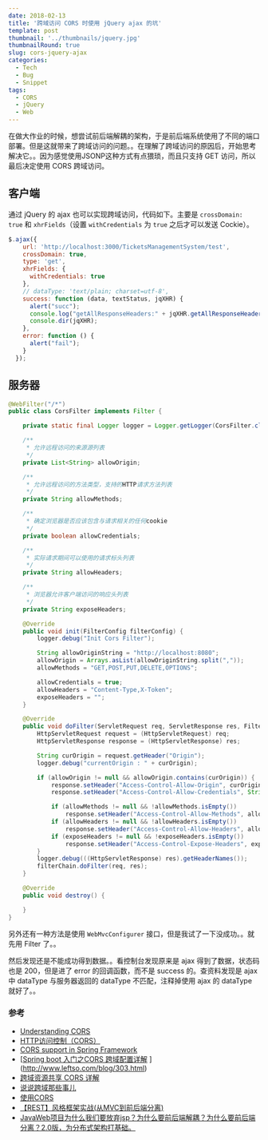 ```yaml
---
date: 2018-02-13
title: '跨域访问 CORS 时使用 jQuery ajax 的坑'
template: post
thumbnail: '../thumbnails/jquery.jpg'
thumbnailRound: true
slug: cors-jquery-ajax
categories:
  - Tech
  - Bug
  - Snippet
tags:
  - CORS
  - jQuery
  - Web
---
```


在做大作业的时候，想尝试前后端解耦的架构，于是前后端系统使用了不同的端口部署。但是这就带来了跨域访问的问题。。在理解了跨域访问的原因后，开始思考解决它。。因为感觉使用JSONP这种方式有点猥琐，而且只支持 GET 访问，所以最后决定使用 CORS 跨域访问。

## 客户端

通过 jQuery 的 ajax 也可以实现跨域访问，代码如下。主要是 `crossDomain: true` 和 `xhrFields`（设置 `withCredentials` 为 `true` 之后才可以发送 Cockie）。

```javascript
$.ajax({
    url: 'http://localhost:3000/TicketsManagementSystem/test',
    crossDomain: true,
    type: 'get',
    xhrFields: {
      withCredentials: true
    },
    // dataType: 'text/plain; charset=utf-8',
    success: function (data, textStatus, jqXHR) {
      alert("succ");
      console.log("getAllResponseHeaders:" + jqXHR.getAllResponseHeaders());
      console.dir(jqXHR);
    },
    error: function () {
      alert("fail");
    }
  });
```

## 服务器

```Java
@WebFilter("/*")
public class CorsFilter implements Filter {

    private static final Logger logger = Logger.getLogger(CorsFilter.class);

    /**
     * 允许远程访问的来源源列表
     */
    private List<String> allowOrigin;

    /**
     * 允许远程访问的方法类型，支持的HTTP请求方法列表
     */
    private String allowMethods;

    /**
     * 确定浏览器是否应该包含与请求相关的任何cookie
     */
    private boolean allowCredentials;

    /**
     * 实际请求期间可以使用的请求标头列表
     */
    private String allowHeaders;

    /**
     * 浏览器允许客户端访问的响应头列表
     */
    private String exposeHeaders;

    @Override
    public void init(FilterConfig filterConfig) {
        logger.debug("Init Cors Filter");

        String allowOriginString = "http://localhost:8080";
        allowOrigin = Arrays.asList(allowOriginString.split(","));
        allowMethods = "GET,POST,PUT,DELETE,OPTIONS";

        allowCredentials = true;
        allowHeaders = "Content-Type,X-Token";
        exposeHeaders = "";
    }

    @Override
    public void doFilter(ServletRequest req, ServletResponse res, FilterChain filterChain) throws IOException, ServletException {
        HttpServletRequest request = (HttpServletRequest) req;
        HttpServletResponse response = (HttpServletResponse) res;

        String curOrigin = request.getHeader("Origin");
        logger.debug("currentOrigin : " + curOrigin);

        if (allowOrigin != null && allowOrigin.contains(curOrigin)) {
            response.setHeader("Access-Control-Allow-Origin", curOrigin);
            response.setHeader("Access-Control-Allow-Credentials", String.valueOf(allowCredentials));

            if (allowMethods != null && !allowMethods.isEmpty())
                response.setHeader("Access-Control-Allow-Methods", allowMethods);
            if (allowHeaders != null && !allowHeaders.isEmpty())
                response.setHeader("Access-Control-Allow-Headers", allowHeaders);
            if (exposeHeaders != null && !exposeHeaders.isEmpty())
                response.setHeader("Access-Control-Expose-Headers", exposeHeaders);
        }
        logger.debug(((HttpServletResponse) res).getHeaderNames());
        filterChain.doFilter(req, res);
    }

    @Override
    public void destroy() {

    }
}
```

另外还有一种方法是使用 `WebMvcConfigurer` 接口，但是我试了一下没成功。。就先用 Filter 了。。

然后发现还是不能成功得到数据。。看控制台发现原来是 ajax 得到了数据，状态码也是 200，但是进了 error 的回调函数，而不是 success 的。查资料发现是 ajax 中 dataType 与服务器返回的 dataType 不匹配，注释掉使用 ajax 的 dataType 就好了。。

### 参考

+ [Understanding CORS](https://spring.io/understanding/CORS)
+ [HTTP访问控制（CORS）](https://developer.mozilla.org/zh-CN/docs/Web/HTTP/Access_control_CORS)
+ [CORS support in Spring Framework](https://spring.io/blog/2015/06/08/cors-support-in-spring-framework)
+ [[Spring boot 入门之CORS 跨域配置详解](http://www.leftso.com/blog/303.html) ](http://www.leftso.com/blog/303.html)
+ [跨域资源共享 CORS 详解](http://www.ruanyifeng.com/blog/2016/04/cors.html)
+ [说说跨域那些事儿](https://itoss.me/2016/12/31/说说跨域那些事儿/)
+ [使用CORS](http://leungwensen.github.io/blog/2015/cors.html)
+ [【REST】风格框架实战(从MVC到前后端分离)](http://blog.csdn.net/shaobingj126/article/details/49420145)
+ [JavaWeb项目为什么我们要放弃jsp？为什么要前后端解耦？为什么要前后端分离？2.0版，为分布式架构打基础。](http://blog.csdn.net/piantoutongyang/article/details/65446892)

